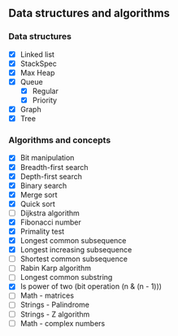 ## Data structures and algorithms

### Data structures
- [x] Linked list
- [x] StackSpec
- [x] Max Heap
- [x] Queue
    - [x] Regular
    - [x] Priority
- [x] Graph
- [x] Tree

### Algorithms and concepts
- [x] Bit manipulation
- [x] Breadth-first search
- [x] Depth-first search
- [x] Binary search
- [x] Merge sort
- [x] Quick sort
- [ ] Dijkstra algorithm
- [x] Fibonacci number
- [x] Primality test
- [x] Longest common subsequence
- [x] Longest increasing subsequence
- [ ] Shortest common subsequence
- [ ] Rabin Karp algorithm
- [ ] Longest common substring
- [x] Is power of two (bit operation (n & (n - 1)))
- [ ] Math - matrices
- [ ] Strings - Palindrome
- [ ] Strings - Z algorithm
- [ ] Math - complex numbers